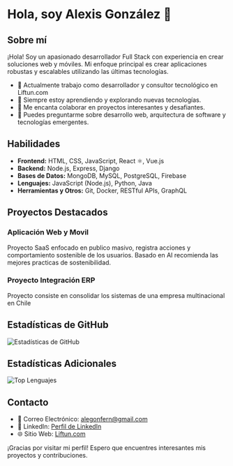 # Hola, soy Alexis González 👋

## Sobre mí
¡Hola! Soy un apasionado desarrollador Full Stack con experiencia en crear soluciones web y móviles. Mi enfoque principal es crear aplicaciones robustas y escalables utilizando las últimas tecnologías.

- 💼 Actualmente trabajo como desarrollador y consultor tecnológico en Liftun.com
- 🌱 Siempre estoy aprendiendo y explorando nuevas tecnologías.
- 👯 Me encanta colaborar en proyectos interesantes y desafiantes.
- 💬 Puedes preguntarme sobre desarrollo web, arquitectura de software y tecnologías emergentes.

## Habilidades
- **Frontend:** HTML, CSS, JavaScript, React ⚛️, Vue.js
- **Backend:** Node.js, Express, Django
- **Bases de Datos:** MongoDB, MySQL, PostgreSQL, Firebase
- **Lenguajes:** JavaScript (Node.js), Python, Java
- **Herramientas y Otros:** Git, Docker, RESTful APIs, GraphQL

## Proyectos Destacados
### Aplicación Web y Movil 
Proyecto SaaS enfocado en publico masivo, registra acciones y comportamiento sostenible de los usuarios. Basado en AI recomienda las mejores practicas de sostenibilidad.

### Proyecto Integración ERP
Proyecto consiste en consolidar los sistemas de una empresa multinacional en Chile

## Estadísticas de GitHub
![Estadísticas de GitHub](https://github-readme-stats.vercel.app/api?username=alegonfern&show_icons=true&theme=radical)

## Estadísticas Adicionales
![Top Lenguajes](https://github-readme-stats.vercel.app/api/top-langs/?username=alegonfern&layout=compact&theme=radical)


## Contacto
- 📧 Correo Electrónico: alegonfern@gmail.com
- 💼 LinkedIn: [Perfil de LinkedIn](https://www.linkedin.com/in/alegonfern/)
- 🌐 Sitio Web: [Liftun.com](https://www.liftun.com)

¡Gracias por visitar mi perfil! Espero que encuentres interesantes mis proyectos y contribuciones.